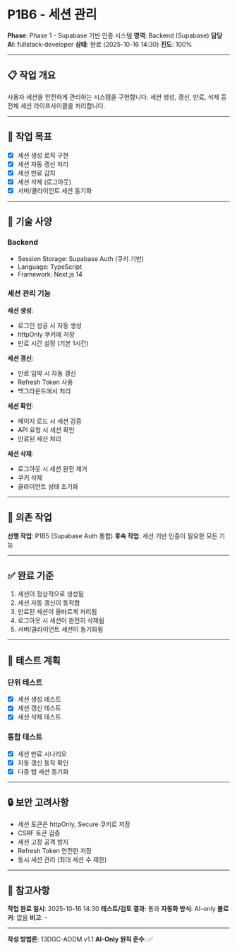 # P1B6 - 세션 관리

**Phase**: Phase 1 - Supabase 기반 인증 시스템
**영역**: Backend (Supabase)
**담당 AI**: fullstack-developer
**상태**: 완료 (2025-10-16 14:30)
**진도**: 100%

---

## 📋 작업 개요

사용자 세션을 안전하게 관리하는 시스템을 구현합니다. 세션 생성, 갱신, 만료, 삭제 등 전체 세션 라이프사이클을 처리합니다.

---

## 🎯 작업 목표

- [x] 세션 생성 로직 구현
- [x] 세션 자동 갱신 처리
- [x] 세션 만료 감지
- [x] 세션 삭제 (로그아웃)
- [x] 서버/클라이언트 세션 동기화

---

## 📐 기술 사양

### Backend
- Session Storage: Supabase Auth (쿠키 기반)
- Language: TypeScript
- Framework: Next.js 14

### 세션 관리 기능

**세션 생성**:
- 로그인 성공 시 자동 생성
- httpOnly 쿠키에 저장
- 만료 시간 설정 (기본 1시간)

**세션 갱신**:
- 만료 임박 시 자동 갱신
- Refresh Token 사용
- 백그라운드에서 처리

**세션 확인**:
- 페이지 로드 시 세션 검증
- API 요청 시 세션 확인
- 만료된 세션 처리

**세션 삭제**:
- 로그아웃 시 세션 완전 제거
- 쿠키 삭제
- 클라이언트 상태 초기화

---

## 🔗 의존 작업

**선행 작업**: P1B5 (Supabase Auth 통합)
**후속 작업**: 세션 기반 인증이 필요한 모든 기능

---

## ✅ 완료 기준

1. 세션이 정상적으로 생성됨
2. 세션 자동 갱신이 동작함
3. 만료된 세션이 올바르게 처리됨
4. 로그아웃 시 세션이 완전히 삭제됨
5. 서버/클라이언트 세션이 동기화됨

---

## 📝 테스트 계획

### 단위 테스트
- [x] 세션 생성 테스트
- [x] 세션 갱신 테스트
- [x] 세션 삭제 테스트

### 통합 테스트
- [x] 세션 만료 시나리오
- [x] 자동 갱신 동작 확인
- [x] 다중 탭 세션 동기화

---

## 🔒 보안 고려사항

- 세션 토큰은 httpOnly, Secure 쿠키로 저장
- CSRF 토큰 검증
- 세션 고정 공격 방지
- Refresh Token 안전한 저장
- 동시 세션 관리 (최대 세션 수 제한)

---

## 📌 참고사항

**작업 완료 일시**: 2025-10-16 14:30
**테스트/검토 결과**: 통과
**자동화 방식**: AI-only
**블로커**: 없음
**비고**: -

---

**작성 방법론**: 13DGC-AODM v1.1
**AI-Only 원칙 준수**: ✅
